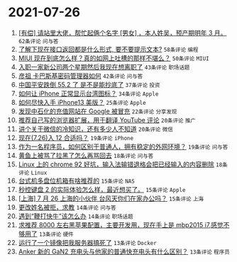 # 2021-07-26

1. [[有偿] 请站里大佬，帮忙起俩个名字 [男女] ，本人姓吴，预产期明年 3 月。](https://www.v2ex.com/t/791737) `62条评论` `问与答`
1. [了解下现在接口返回都是什么形式, 要不要提示文本?](https://www.v2ex.com/t/791754) `58条评论` `编程`
1. [MIUI 现在到底怎么样？真的如网上吐槽的那样不堪么？](https://www.v2ex.com/t/791801) `50条评论` `MIUI`
1. [入职一家新公司两个星期然后我现在想离职了](https://www.v2ex.com/t/791739) `43条评论` `职场话题`
1. [彦祖 卡巴斯基密码管理器如何](https://www.v2ex.com/t/791761) `42条评论` `问与答`
1. [中国平安跌倒 55.2 了 是不是能抄底了](https://www.v2ex.com/t/791782) `37条评论` `投资`
1. [如何让 iPhone 正常显示台湾图标？](https://www.v2ex.com/t/791716) `34条评论` `Apple`
1. [如何尽快入手 iPhone13 美版？](https://www.v2ex.com/t/791835) `25条评论` `Apple`
1. [发现中石化的充值网站在 Google 被冒充](https://www.v2ex.com/t/791792) `22条评论` `分享发现`
1. [推荐自己写的浏览器扩展，用于翻译 YouTube 评论](https://www.v2ex.com/t/791871) `20条评论` `推广`
1. [讲个关于微信的冷知识，还有多少人不知道](https://www.v2ex.com/t/791824) `20条评论` `微信`
1. [现在(7.26)入 12 合适吗？](https://www.v2ex.com/t/791760) `19条评论` `iPhone`
1. [作为一名程序员，如何区别于普通人，拥有稳定的外网环境？](https://www.v2ex.com/t/791787) `19条评论` `问与答`
1. [黄鱼上被骂了拉黑了怎么再骂回去](https://www.v2ex.com/t/791853) `18条评论` `问与答`
1. [Linux 上的 chrome 92 好坑，输入法输错退格会把已经输入的内容删除](https://www.v2ex.com/t/791736) `18条评论` `Linux`
1. [台式机多盘位机箱有啥推荐的](https://www.v2ex.com/t/791791) `15条评论` `NAS`
1. [秒控键盘 2 的实际体验怎么样，最近想买了。](https://www.v2ex.com/t/791778) `15条评论` `Apple`
1. [[上海] 7 月 26 上海的小伙伴 台风天你们在家办公吗？](https://www.v2ex.com/t/791770) `15条评论` `上海`
1. [更改姓名被拒，求教](https://www.v2ex.com/t/791892) `14条评论` `问与答`
1. [遇到“鞭打快牛”该怎么办](https://www.v2ex.com/t/791872) `14条评论` `职场话题`
1. [求推荐 8000 左右黑苹果配置，主要开发用，现在手上是 mbp2015 i7,感觉不够用了](https://www.v2ex.com/t/791821) `13条评论` `硬件`
1. [运行了一个镜像把我服务器搞死了](https://www.v2ex.com/t/791818) `13条评论` `Docker`
1. [Anker 新的 GaN2 充电头与他家的普通快充电头有什么区别？](https://www.v2ex.com/t/791738) `13条评论` `程序员`
